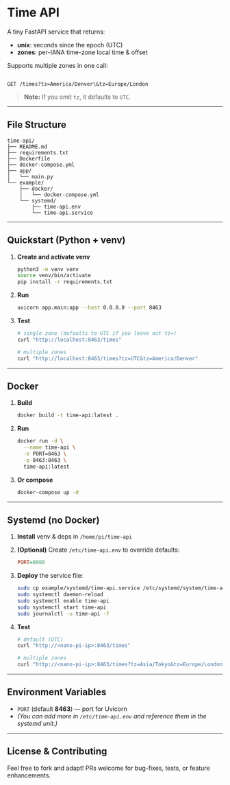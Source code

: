 # Time API

A tiny FastAPI service that returns:

- **unix**: seconds since the epoch (UTC)
- **zones**: per-IANA time-zone local time & offset

Supports multiple zones in one call:

```

GET /times?tz=America/Denver\&tz=Europe/London

```

> **Note:** If you omit `tz`, it defaults to `UTC`.

---

## File Structure

```text
time-api/
├── README.md
├── requirements.txt
├── Dockerfile
├── docker-compose.yml
├── app/
│   └── main.py
└── example/
    ├── docker/
    │   └── docker-compose.yml
    └── systemd/
        ├── time-api.env
        └── time-api.service
```

---

## Quickstart (Python + venv)

1. **Create and activate venv**

   ```bash
   python3 -m venv venv
   source venv/bin/activate
   pip install -r requirements.txt
   ```

2. **Run**

   ```bash
   uvicorn app.main:app --host 0.0.0.0 --port 8463
   ```

3. **Test**

   ```bash
   # single zone (defaults to UTC if you leave out tz=)
   curl "http://localhost:8463/times"

   # multiple zones
   curl "http://localhost:8463/times?tz=UTC&tz=America/Denver"
   ```

---

## Docker

1. **Build**

   ```bash
   docker build -t time-api:latest .
   ```

2. **Run**

   ```bash
   docker run -d \
     --name time-api \
     -e PORT=8463 \
     -p 8463:8463 \
     time-api:latest
   ```

3. **Or compose**

   ```bash
   docker-compose up -d
   ```

---

## Systemd (no Docker)

1. **Install** venv & deps in `/home/pi/time-api`

2. **(Optional)** Create `/etc/time-api.env` to override defaults:

   ```ini
   PORT=8000
   ```

3. **Deploy** the service file:

   ```bash
   sudo cp example/systemd/time-api.service /etc/systemd/system/time-api.service
   sudo systemctl daemon-reload
   sudo systemctl enable time-api
   sudo systemctl start time-api
   sudo journalctl -u time-api -f
   ```

4. **Test**

   ```bash
   # default (UTC)
   curl "http://<nano-pi-ip>:8463/times"

   # multiple zones
   curl "http://<nano-pi-ip>:8463/times?tz=Asia/Tokyo&tz=Europe/London"
   ```

---

## Environment Variables

- `PORT` (default **8463**) — port for Uvicorn
- _(You can add more in `/etc/time-api.env` and reference them in the systemd unit.)_

---

## License & Contributing

Feel free to fork and adapt! PRs welcome for bug-fixes, tests, or feature enhancements.
